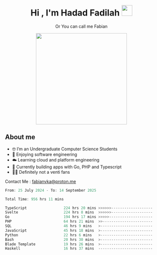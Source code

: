 <h1 align="center">Hi , I'm Hadad Fadilah  <img src="https://media.giphy.com/media/hvRJCLFzcasrR4ia7z/giphy.gif" width="35" ></h1>
<p align="center"><span>Or You can call me <span style="font: bold">Fabian</span></p>
<p align="center">
<img src="https://media.tenor.com/78dNivDemDAAAAAi/speech-bubble-venti.gif" width="300"/>    
</p>

##  About me
- 🤓 I’m an Undergraduate Computer Science Students
- 🍰 Enjoying software engineering
- ☁️ Learning cloud and platform engineering
- 🧰 Currently building apps with Go, PHP and Typescript 
- 🏃‍♂️ Definitely not a venti fans

Contact Me : fabianvka@proton.me

<!--START_SECTION:waka-->

```go
From: 25 July 2024 - To: 14 September 2025

Total Time: 956 hrs 11 mins

TypeScript                 224 hrs 20 mins >>>>>>-------------------   23.28 %
Svelte                     224 hrs 8 mins  >>>>>>-------------------   23.26 %
Go                         194 hrs 17 mins >>>>>--------------------   20.16 %
PHP                        64 hrs 21 mins  >>-----------------------   06.68 %
SQL                        46 hrs 9 mins   >------------------------   04.79 %
JavaScript                 45 hrs 18 mins  >------------------------   04.70 %
Python                     22 hrs 6 mins   >------------------------   02.29 %
Bash                       20 hrs 30 mins  >------------------------   02.13 %
Blade Template             19 hrs 26 mins  >------------------------   02.02 %
Haskell                    16 hrs 37 mins  -------------------------   01.72 %
```

<!--END_SECTION:waka-->




<!--
**Fadil-Tao/Fadil-Tao** is a ✨ _special_ ✨ repository because its `README.md` (this file) appears on your GitHub profile.


